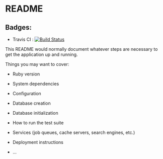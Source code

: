 # README

## Badges:

- Travis CI : [![Build Status](https://travis-ci.org/JgSeike/Grupo8.svg?branch=master)](https://travis-ci.org/JgSeike/Grupo8)

This README would normally document whatever steps are necessary to get the
application up and running.

Things you may want to cover:

* Ruby version

* System dependencies

* Configuration

* Database creation

* Database initialization

* How to run the test suite

* Services (job queues, cache servers, search engines, etc.)

* Deployment instructions

* ...
